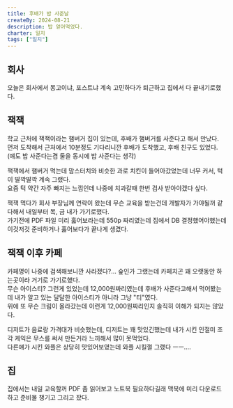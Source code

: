 ```yaml
---
title: 후배가 밥 사준날
createBy: 2024-08-21
description: 밥 얻어먹었다.
charter: 일지
tags: ["일지"]
---
```


## 회사

오늘은 회사에서 몽고이냐, 포스트냐 계속 고민하다가 퇴근하고 집에서 다 끝내기로했다.

## 잭잭

학교 근처에 잭잭이라는 햄버거 집이 있는데, 후배가 햄버거를 사준다고 해서 만났다.  
먼저 도착해서 근처에서 10분정도 기다리니깐 후배가 도착했고, 후배 친구도 있었다. (얘도 밥 사준다는겸 둘을 동시에 밥 사준다는 생각)

잭잭에서 햄버거 먹는데 맘스터치와 비슷한 과로 치킨이 들어아갔었는데 너무 커서, 턱이 딸깍딸깍 계속 그랬다.  
요즘 턱 약간 자주 빠지는 느낌인데 나중에 치과갈때 한번 검사 받아야겠다 싶다.

잭잭 먹다가 회사 부장님께 연락이 왔는데 무슨 교육을 받는건데 개발자가 가야될꺼 같다해서 내일부터 목, 금 내가 가기로했다.  
가기전에 PDF 파일 미리 훓어보라는데 550p 짜리였는데 집에서 DB 결정했어야했는데 이것저것 준비하거나 훓어보다가 끝나게 생겼다.

## 잭잭 이후 카페

카페명이 나중에 검색해보니깐 사라졌다?... 숲인가 그랬는데 카페치곤 꽤 오랫동안 하는곳이라 거기로 가기로했다.  
무슨 아이스티? 그런게 있었는데 12,000원짜리였는데 후배가 사준다고해서 먹어봤는데 내가 알고 있는 달달한 아이스티가 아니라 그냥 "티"였다.  
위에 또 무슨 크림이 올라갔는데 이런게 12,000원짜리인지 솔직히 이해가 되지는 않았다.

디저트가 음료랑 가격대가 비슷했는데, 디저트는 꽤 맛있긴했는데 내가 시킨 인절미 조각 케익은 무스를 써서 만든거라 느끼해서 많이 못먹었다.  
다른얘가 시킨 와플은 상당히 맛있어보였는데 와플 시킬껄 그랬다 ㅡㅡ....

## 집

집에서는 내일 교육할꺼 PDF 좀 읽어보고 노트북 필요하다길래 맥북에 미리 다운로드하고 준비물 챙기고 그리고 잤다.
